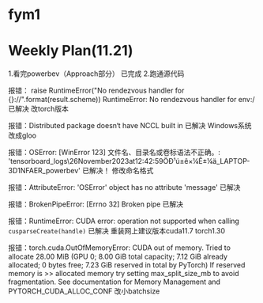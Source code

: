 # fym1

# Weekly Plan(11.21)

1.看完powerbev（Approach部分） 已完成
2.跑通源代码

报错： raise RuntimeError("No rendezvous handler for {}://".format(result.scheme)) RuntimeError: No rendezvous handler for env:/ 已解决 改torch版本

报错：Distributed package doesn‘t have NCCL built in 已解决 Windows系统改成gloo

报错：OSError: [WinError 123] 文件名、目录名或卷标语法不正确。: 'tensorboard_logs\\26November2023at12:42:59ÖÐ¹ú±ê×¼Ê±¼ä_LAPTOP-3D1NFAER_powerbev' 已解决！ 修改命名格式

报错：AttributeError: 'OSError' object has no attribute 'message' 已解决

报错：BrokenPipeError: [Errno 32] Broken pipe  已解决 

报错：RuntimeError: CUDA error: operation not supported when calling `cusparseCreate(handle)` 已解决 重装网上建议版本cuda11.7 torch1.30


报错：torch.cuda.OutOfMemoryError: CUDA out of memory. Tried to allocate 28.00 MiB (GPU 0; 8.00 GiB total capacity; 7.12 GiB already allocated; 0 bytes free; 7.23 GiB reserved in total by PyTorch) If reserved memory is >> allocated memory try setting max_split_size_mb to avoid fragmentation.  See documentation for Memory Management and PYTORCH_CUDA_ALLOC_CONF  改小batchsize

